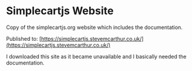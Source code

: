 # Simplecartjs Website

Copy of the simplecartjs.org website which includes the documentation.

Published to: [https://simplecartjs.stevemcarthur.co.uk/](https://simplecartjs.stevemcarthur.co.uk/)

I downloaded this site as it became unavailable and I basically needed the documentation.
